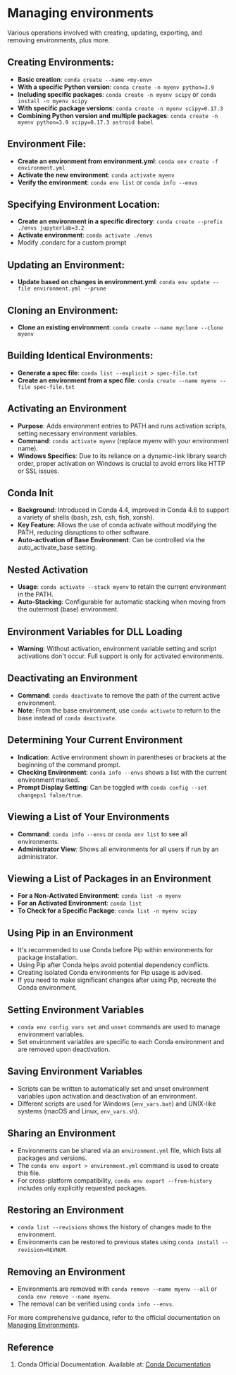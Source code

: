 # Managing environments

Various operations involved with creating, updating, exporting, and removing environments, plus more.

## Creating Environments:

- **Basic creation**: `conda create --name <my-env>`
- **With a specific Python version**: `conda create -n myenv python=3.9`
- **Including specific packages**: `conda create -n myenv scipy` or `conda install -n myenv scipy`
- **With specific package versions**: `conda create -n myenv scipy=0.17.3`
- **Combining Python version and multiple packages**: `conda create -n myenv python=3.9 scipy=0.17.3 astroid babel`

## Environment File:

- **Create an environment from environment.yml**: `conda env create -f environment.yml`
- **Activate the new environment**: `conda activate myenv`
- **Verify the environment**: `conda env list` or `conda info --envs`

## Specifying Environment Location:

- **Create an environment in a specific directory**: `conda create --prefix ./envs jupyterlab=3.2`
- **Activate environment**: `conda activate ./envs`
- Modify .condarc for a custom prompt

## Updating an Environment:

- **Update based on changes in environment.yml**: `conda env update --file environment.yml --prune`

## Cloning an Environment:

- **Clone an existing environment**: `conda create --name myclone --clone myenv`

## Building Identical Environments:

- **Generate a spec file**: `conda list --explicit > spec-file.txt`
- **Create an environment from a spec file**: `conda create --name myenv --file spec-file.txt`

## Activating an Environment

- **Purpose**: Adds environment entries to PATH and runs activation scripts, setting necessary environment variables.
- **Command**: `conda activate myenv` (replace myenv with your environment name).
- **Windows Specifics**: Due to its reliance on a dynamic-link library search order, proper activation on Windows is crucial to avoid errors like HTTP or SSL issues.

## Conda Init

- **Background**: Introduced in Conda 4.4, improved in Conda 4.6 to support a variety of shells (bash, zsh, csh, fish, xonsh).
- **Key Feature**: Allows the use of conda activate without modifying the PATH, reducing disruptions to other software.
- **Auto-activation of Base Environment**: Can be controlled via the auto_activate_base setting.

## Nested Activation

- **Usage**: `conda activate --stack myenv` to retain the current environment in the PATH.
- **Auto-Stacking**: Configurable for automatic stacking when moving from the outermost (base) environment.

## Environment Variables for DLL Loading

- **Warning**: Without activation, environment variable setting and script activations don't occur. Full support is only for activated environments.

## Deactivating an Environment

- **Command**: `conda deactivate` to remove the path of the current active environment.
- **Note**: From the base environment, use `conda activate` to return to the base instead of `conda deactivate`.

## Determining Your Current Environment

- **Indication**: Active environment shown in parentheses or brackets at the beginning of the command prompt.
- **Checking Environment**: `conda info --envs` shows a list with the current environment marked.
- **Prompt Display Setting**: Can be toggled with `conda config --set changeps1 false/true`.

## Viewing a List of Your Environments

- **Command**: `conda info --envs` or `conda env list` to see all environments.
- **Administrator View**: Shows all environments for all users if run by an administrator.

## Viewing a List of Packages in an Environment

- **For a Non-Activated Environment**: `conda list -n myenv`
- **For an Activated Environment**: `conda list`
- **To Check for a Specific Package**: `conda list -n myenv scipy`

## Using Pip in an Environment

- It's recommended to use Conda before Pip within environments for package installation.
- Using Pip after Conda helps avoid potential dependency conflicts.
- Creating isolated Conda environments for Pip usage is advised.
- If you need to make significant changes after using Pip, recreate the Conda environment.

## Setting Environment Variables
- `conda env config vars set` and `unset` commands are used to manage environment variables.
- Set environment variables are specific to each Conda environment and are removed upon deactivation.

## Saving Environment Variables

- Scripts can be written to automatically set and unset environment variables upon activation and deactivation of an environment.
- Different scripts are used for Windows (`env_vars.bat`) and UNIX-like systems (macOS and Linux, `env_vars.sh`).

## Sharing an Environment

- Environments can be shared via an `environment.yml` file, which lists all packages and versions.
- The `conda env export > environment.yml` command is used to create this file.
- For cross-platform compatibility, `conda env export --from-history` includes only explicitly requested packages.

## Restoring an Environment

- `conda list --revisions` shows the history of changes made to the environment.
- Environments can be restored to previous states using `conda install --revision=REVNUM`.

## Removing an Environment

- Environments are removed with `conda remove --name myenv --all` or `conda env remove --name myenv`.
- The removal can be verified using `conda info --envs`.

For more comprehensive guidance, refer to the official documentation on [Managing Environments](https://conda.io/projects/conda/en/latest/user-guide/tasks/manage-environments.html).

## Reference

1. Conda Official Documentation. Available at: [Conda Documentation](https://docs.conda.io/projects/conda/en/latest/index.html)
